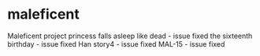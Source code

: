 # maleficent
Maleficent project
princess falls asleep like dead - issue fixed
the sixteenth birthday - issue fixed
Han story4 - issue fixed
MAL-15 - issue fixed
